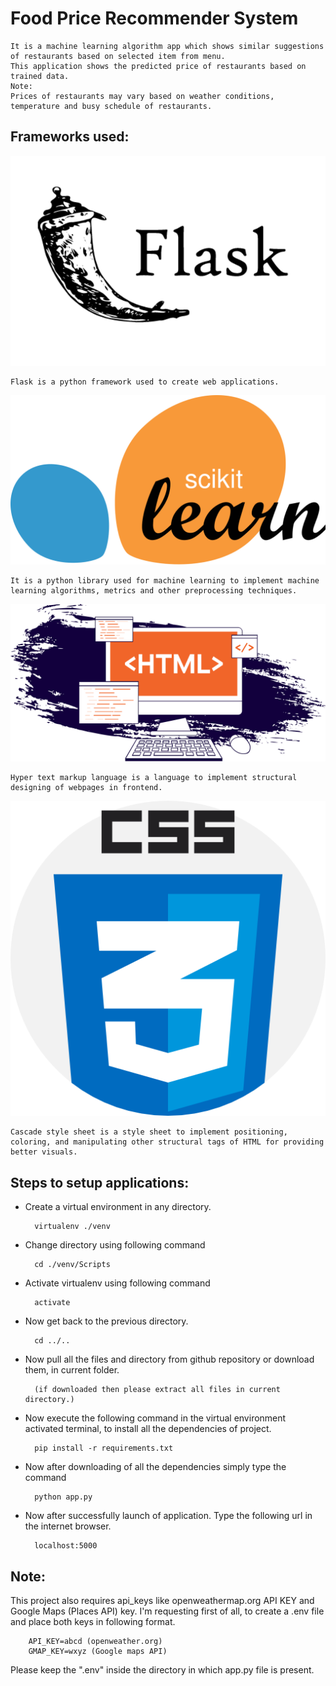 # Food Price Recommender System
    It is a machine learning algorithm app which shows similar suggestions of restaurants based on selected item from menu.
    This application shows the predicted price of restaurants based on trained data.
    Note:
    Prices of restaurants may vary based on weather conditions, temperature and busy schedule of restaurants.

## Frameworks used:
![alt text](/static/images/image.png)
    
    Flask is a python framework used to create web applications.

![alt text](/static/images/image-1.png)

    It is a python library used for machine learning to implement machine learning algorithms, metrics and other preprocessing techniques.

![alt text](/static/images/image-5.png)

    Hyper text markup language is a language to implement structural designing of webpages in frontend.

![alt text](/static/images/image-4.png)

    Cascade style sheet is a style sheet to implement positioning, coloring, and manipulating other structural tags of HTML for providing better visuals.

## Steps to setup applications:

- Create a virtual environment in any directory.

        virtualenv ./venv

- Change directory using following command

        cd ./venv/Scripts

- Activate virtualenv using following command

        activate

- Now get back to the previous directory.

        cd ../..

- Now pull all the files and directory from github repository or download them, in current folder.
       
        (if downloaded then please extract all files in current directory.)

- Now execute the following command in the virtual environment activated terminal, to install all the dependencies of project.

        pip install -r requirements.txt

- Now after downloading of all the dependencies simply type the command

        python app.py

- Now after successfully launch of application. Type the following url in the internet browser.

        localhost:5000


## Note:
This project also requires api_keys like openweathermap.org API KEY and Google Maps (Places API) key.
I'm requesting first of all, to create a .env file and place both keys in following format.
        
        API_KEY=abcd (openweather.org)
        GMAP_KEY=wxyz (Google maps API)

Please keep the ".env" inside the directory in which app.py file is present.